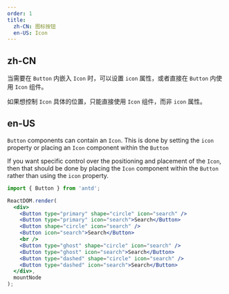 ```yaml
---
order: 1
title:
  zh-CN: 图标按钮
  en-US: Icon
---
```


## zh-CN

当需要在 `Button` 内嵌入 `Icon` 时，可以设置 `icon` 属性，或者直接在 `Button` 内使用 `Icon` 组件。

如果想控制 `Icon` 具体的位置，只能直接使用 `Icon` 组件，而非 `icon` 属性。

## en-US

`Button` components can contain an `Icon`. This is done by setting the `icon` property or placing an `Icon` component within the `Button`

If you want specific control over the positioning and placement of the `Icon`, then that should be done by placing the `Icon` component within the `Button` rather than using the `icon` property.

````jsx
import { Button } from 'antd';

ReactDOM.render(
  <div>
    <Button type="primary" shape="circle" icon="search" />
    <Button type="primary" icon="search">Search</Button>
    <Button shape="circle" icon="search" />
    <Button icon="search">Search</Button>
    <br />
    <Button type="ghost" shape="circle" icon="search" />
    <Button type="ghost" icon="search">Search</Button>
    <Button type="dashed" shape="circle" icon="search" />
    <Button type="dashed" icon="search">Search</Button>
  </div>,
  mountNode
);
````
